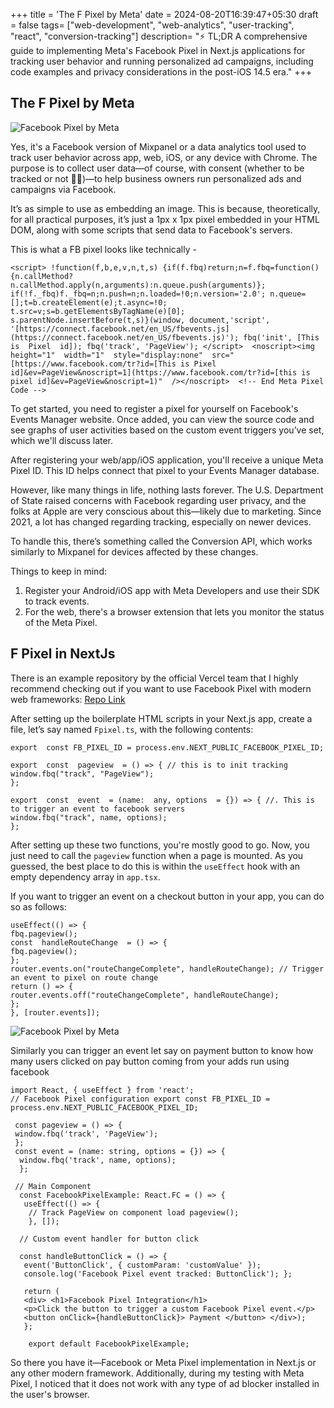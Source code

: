 +++
title = 'The F Pixel by Meta'
date = 2024-08-20T16:39:47+05:30
draft = false
tags= ["web-development", "web-analytics", "user-tracking", "react", "conversion-tracking"]
description= "⚡ TL;DR A comprehensive guide to implementing Meta's Facebook Pixel in Next.js applications for tracking user behavior and running personalized ad campaigns, including code examples and privacy considerations in the post-iOS 14.5 era."
+++

## The F Pixel by Meta

![Facebook Pixel by Meta](/images/meta_pixel.webp)

Yes, it's a Facebook version of Mixpanel or a data analytics tool used to track user behavior across app, web, iOS, or any device with Chrome. The purpose is to collect user data—of course, with consent (whether to be tracked or not 🧑‍💻)—to help business owners run personalized ads and campaigns via Facebook.

It’s as simple to use as embedding an image. This is because, theoretically, for all practical purposes, it’s just a 1px x 1px pixel embedded in your HTML DOM, along with some scripts that send data to Facebook's servers.

This is what a FB pixel looks like technically -

    <script> !function(f,b,e,v,n,t,s) {if(f.fbq)return;n=f.fbq=function(){n.callMethod? n.callMethod.apply(n,arguments):n.queue.push(arguments)}; if(!f._fbq)f._fbq=n;n.push=n;n.loaded=!0;n.version='2.0'; n.queue=[];t=b.createElement(e);t.async=!0; t.src=v;s=b.getElementsByTagName(e)[0]; s.parentNode.insertBefore(t,s)}(window, document,'script', '[https://connect.facebook.net/en_US/fbevents.js](https://connect.facebook.net/en_US/fbevents.js)'); fbq('init', [This  is  Pixel  id]); fbq('track', 'PageView'); </script>  <noscript><img  height="1"  width="1"  style="display:none"  src="[https://www.facebook.com/tr?id=[This is Pixel id]&ev=PageView&noscript=1](https://www.facebook.com/tr?id=[this is pixel id]&ev=PageView&noscript=1)"  /></noscript>  <!-- End Meta Pixel Code -->

To get started, you need to register a pixel for yourself on Facebook's Events Manager website. Once added, you can view the source code and see graphs of user activities based on the custom event triggers you’ve set, which we'll discuss later.

After registering your web/app/iOS application, you'll receive a unique Meta Pixel ID. This ID helps connect that pixel to your Events Manager database.

However, like many things in life, nothing lasts forever. The U.S. Department of State raised concerns with Facebook regarding user privacy, and the folks at Apple are very conscious about this—likely due to marketing. Since 2021, a lot has changed regarding tracking, especially on newer devices.

To handle this, there’s something called the Conversion API, which works similarly to Mixpanel for devices affected by these changes.

Things to keep in mind:

1. Register your Android/iOS app with Meta Developers and use their SDK to track events.
2. For the web, there's a browser extension that lets you monitor the status of the Meta Pixel.

## F Pixel in NextJs

There is an example repository by the official Vercel team that I highly recommend checking out if you want to use Facebook Pixel with modern web frameworks: [Repo Link](https://github.com/vercel/next.js/tree/canary/examples/with-facebook-pixel)

After setting up the boilerplate HTML scripts in your Next.js app, create a file, let’s say named `Fpixel.ts`, with the following contents:

    export  const FB_PIXEL_ID = process.env.NEXT_PUBLIC_FACEBOOK_PIXEL_ID;

    export  const  pageview  = () => { // this is to init tracking
    window.fbq("track", "PageView");
    };

    export  const  event  = (name:  any, options  = {}) => { //. This is to trigger an event to facebook servers
    window.fbq("track", name, options);
    };

After setting up these two functions, you're mostly good to go. Now, you just need to call the `pageview` function when a page is mounted. As you guessed, the best place to do this is within the `useEffect` hook with an empty dependency array in `app.tsx`.

If you want to trigger an event on a checkout button in your app, you can do so as follows:

    useEffect(() => {
    fbq.pageview();
    const  handleRouteChange  = () => {
    fbq.pageview();
    };
    router.events.on("routeChangeComplete", handleRouteChange); // Trigger an event to pixel on route change
    return () => {
    router.events.off("routeChangeComplete", handleRouteChange);
    };
    }, [router.events]);

![Facebook Pixel by Meta](/images/meta-pixel-graph.png)

Similarly you can trigger an event let say on payment button to know how many users clicked on pay button coming from your adds run using facebook

    import React, { useEffect } from 'react';
    // Facebook Pixel configuration export const FB_PIXEL_ID = process.env.NEXT_PUBLIC_FACEBOOK_PIXEL_ID;

     const pageview = () => {
     window.fbq('track', 'PageView');
     };
     const event = (name: string, options = {}) => {
      window.fbq('track', name, options);
      };

     // Main Component
      const FacebookPixelExample: React.FC = () => {
       useEffect(() => {
        // Track PageView on component load pageview();
        }, []);

      // Custom event handler for button click

      const handleButtonClick = () => {
       event('ButtonClick', { customParam: 'customValue' });
       console.log('Facebook Pixel event tracked: ButtonClick'); };

       return (
       <div> <h1>Facebook Pixel Integration</h1>
       <p>Click the button to trigger a custom Facebook Pixel event.</p>
       <button onClick={handleButtonClick}> Payment </button> </div>);
       };

        export default FacebookPixelExample;

So there you have it—Facebook or Meta Pixel implementation in Next.js or any other modern framework. Additionally, during my testing with Meta Pixel, I noticed that it does not work with any type of ad blocker installed in the user's browser.
